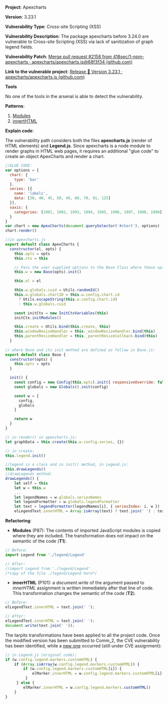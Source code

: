 **Project**: Apexcharts

**Version**: 3.23.1

**Vulnerability Type**: Cross-site Scripting (XSS)

**Vulnerability Description**: The package apexcharts before 3.24.0 are vulnerable to Cross-site Scripting (XSS) via lack of sanitization of graph legend fields.

**Vulnerability Patch**: [Merge pull request #2158 from 418sec/1-npm-apexcharts · apexcharts/apexcharts.js@68f3f34 (github.com)](https://github.com/apexcharts/apexcharts.js/commit/68f3f34d125719b4767614fe0a595cc65bde1d19)

**Link to the vulnerable project**: [Release 💎 Version 3.23.1 · apexcharts/apexcharts.js (github.com)](https://github.com/apexcharts/apexcharts.js/releases/tag/v3.23.1)

**Tools**

No one of the tools in the arsenal is able to detect the vulnerability. 

**Patterns**:

1. [Modules](https://github.com/GiuliCler/testability_tarpits/tree/main/JS/Testability_Patterns/87_modules)
2. [innertHTML](https://github.com/GiuliCler/testability_tarpits/tree/main/JS/Testability_Patterns/101_innerHTML_outerHTML)

**Explain code**:

The vulnerability path considers both the files **apexcharts.js** (render of HTML elements) and **Legend.js**. Since apexcharts is a node module to render graphs in HTML web pages, it requires an additional "glue code" to create an object ApexCharts and render a chart.

```js
//GLUE CODE:
var options = {
  chart: {
    type: 'bar'
  },
  series: [{
    name: 'labels',
    data: [30, 40, 45, 50, 49, 60, 70, 91, 125]
  }],
  xaxis: {
    categories: [1991, 1992, 1993, 1994, 1995, 1996, 1997, 1998, 1999]
  }
}
var chart = new ApexCharts(document.querySelector('#chart'), options)
chart.render()

//in apexcharts.js
export default class ApexCharts {
  constructor(el, opts) {
    this.opts = opts
    this.ctx = this

    // Pass the user supplied options to the Base Class where these options will be extended with defaults. The returned object from Base Class will become the config object in the entire codebase.
    this.w = new Base(opts).init()

    this.el = el

    this.w.globals.cuid = Utils.randomId()
    this.w.globals.chartID = this.w.config.chart.id
      ? Utils.escapeString(this.w.config.chart.id)
      : this.w.globals.cuid

    const initCtx = new InitCtxVariables(this)
    initCtx.initModules()

    this.create = Utils.bind(this.create, this)
    this.windowResizeHandler = this._windowResizeHandler.bind(this)
    this.parentResizeHandler = this._parentResizeCallback.bind(this)
  }
    
// where Base and its init method are defined as follow in Base.js:
export default class Base {
  constructor(opts) {
    this.opts = opts
  }

  init() {
    const config = new Config(this.opts).init({ responsiveOverride: false })
    const globals = new Globals().init(config)

    const w = {
      config,
      globals
    }

    return w
  }
}

// in render() in apexcharts.js:
let graphData = this.create(this.w.config.series, {})

// in create:
this.legend.init()

//legend is a class and in init() method, in Legend.js:
this.drawLegends()
//drawLegends method:
drawLegends() {
    let self = this
    let w = this.w
	...
    let legendNames = w.globals.seriesNames
	let legendFormatter = w.globals.legendFormatter
	let text = legendFormatter(legendNames[i], { seriesIndex: i, w })
	elLegendText.innerHTML = Array.isArray(text) ? text.join(' ') : text //SINK
```

**Refactoring**:

- **Modules** (P87): The contents of imported JavaScript modules is copied where they are included. The transformation does not impact on the semantic of the code (**T1**).

```js
// Before:
import Legend from './legend/Legend'

// After:
//import Legend from './legend/Legend'
/*copy of the file ./legend/Legend here*/
```

- **innerHTML** (P101): a _document.write_ of the argument passed to _innerHTML_ assignment is written immediately after that line of code. This transformation changes the semantic of the code (**T2**). 

```js
// Before:
elLegendText.innerHTML = text.join(' ');

// After:
elLegendText.innerHTML = text.join(' ');
document.write(text.join(' '));
```

The tarpits transformations have been applied to all the project code. Once the modified version has been submitted to Comm_2, the CVE vulnerability has been identified, while a [new one](https://www.huntr.dev/bounties/2-other-apexcharts/apexcharts.js/) occurred (still under CVE assignment):

```js
// in Legend.js (original code):
if (w.config.legend.markers.customHTML) {
	if (Array.isArray(w.config.legend.markers.customHTML)) {
    	if (w.config.legend.markers.customHTML[i]) {
            elMarker.innerHTML = w.config.legend.markers.customHTML[i]()
         }
     } else {
     	elMarker.innerHTML = w.config.legend.markers.customHTML()
	}
}
```

